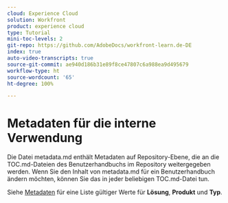 ```yaml
---
cloud: Experience Cloud
solution: Workfront
product: experience cloud
type: Tutorial
mini-toc-levels: 2
git-repo: https://github.com/AdobeDocs/workfront-learn.de-DE
index: true
auto-video-transcripts: true
source-git-commit: ae940d186b31e89f8ce47807c6a988ea9d495679
workflow-type: ht
source-wordcount: '65'
ht-degree: 100%

---
```



# Metadaten für die interne Verwendung

Die Datei metadata.md enthält Metadaten auf Repository-Ebene, die an die TOC.md-Dateien des Benutzerhandbuchs im Repository weitergegeben werden. Wenn Sie den Inhalt von metadata.md für ein Benutzerhandbuch ändern möchten, können Sie das in jeder beliebigen TOC.md-Datei tun.

Siehe [Metadaten](https://experienceleague.adobe.com/docs/authoring-guide-exl/using/editing/user-guide-setup/metadata.html?lang=de) für eine Liste gültiger Werte für **Lösung**, **Produkt** und **Typ**.
